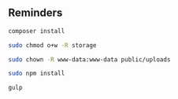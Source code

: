 ## Reminders

```sh
composer install
```

```sh
sudo chmod o+w -R storage
```

```sh
sudo chown -R www-data:www-data public/uploads
```

```sh
sudo npm install
```

```sh
gulp
```
